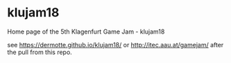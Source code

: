 # klujam18
Home page of the 5th Klagenfurt Game Jam - klujam18

see https://dermotte.github.io/klujam18/ or http://itec.aau.at/gamejam/ after the pull from this repo.
